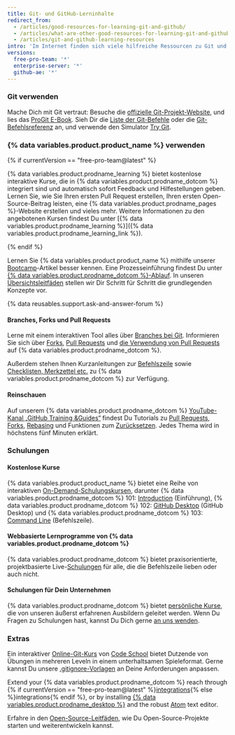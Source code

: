 ```yaml
---
title: Git- und GitHub-Lerninhalte
redirect_from:
  - /articles/good-resources-for-learning-git-and-github/
  - /articles/what-are-other-good-resources-for-learning-git-and-github/
  - /articles/git-and-github-learning-resources
intro: 'Im Internet finden sich viele hilfreiche Ressourcen zu Git und {% data variables.product.product_name %}. Hier findest Du eine kurze Liste unserer Favoriten!'
versions:
  free-pro-team: '*'
  enterprise-server: '*'
  github-ae: '*'
---
```


### Git verwenden

Mache Dich mit Git vertraut: Besuche die [offizielle Git-Projekt-Website](https://git-scm.com), und lies das [ProGit E-Book](http://git-scm.com/book). Sieh Dir die [Liste der Git-Befehle](https://git-scm.com/docs) oder die [Git-Befehlsreferenz](http://gitref.org) an, und verwende den Simulator [Try Git](https://try.github.com).

### {% data variables.product.product_name %} verwenden

{% if currentVersion == "free-pro-team@latest" %}

{% data variables.product.prodname_learning %} bietet kostenlose interaktive Kurse, die in {% data variables.product.prodname_dotcom %} integriert sind und automatisch sofort Feedback und Hilfestellungen geben. Lernen Sie, wie Sie Ihren ersten Pull Request erstellen, Ihren ersten Open-Source-Beitrag leisten, eine {% data variables.product.prodname_pages %}-Website erstellen und vieles mehr. Weitere Informationen zu den angebotenen Kursen findest Du unter [{% data variables.product.prodname_learning %}]({% data variables.product.prodname_learning_link %}).

{% endif %}

Lernen Sie {% data variables.product.product_name %} mithilfe unserer [Bootcamp](/categories/bootcamp/)-Artikel besser kennen. Eine Prozesseinführung findest Du unter [{% data variables.product.prodname_dotcom %}-Ablauf](https://guides.github.com/introduction/flow). In unseren [Übersichtsleitfäden](https://guides.github.com) stellen wir Dir Schritt für Schritt die grundlegenden Konzepte vor.

{% data reusables.support.ask-and-answer-forum %}

#### Branches, Forks und Pull Requests

Lerne mit einem interaktiven Tool alles über [Branches bei Git](http://learngitbranching.js.org/). Informieren Sie sich über [Forks](/articles/about-forks), [Pull Requests](/articles/using-pull-requests) und [die Verwendung von Pull Requests](https://github.com/blog/1124-how-we-use-pull-requests-to-build-github) auf {% data variables.product.prodname_dotcom %}.

Außerdem stehen Ihnen Kurzanleitungen zur [Befehlszeile](https://hub.github.com) sowie [Checklisten, Merkzettel etc.](https://services.github.com/on-demand/resources) zu {% data variables.product.prodname_dotcom %} zur Verfügung.

#### Reinschauen

Auf unserem {% data variables.product.prodname_dotcom %} [YouTube-Kanal „GitHub Training &Guides“](https://youtube.com/githubguides) findest Du Tutorials zu [Pull Requests](https://www.youtube.com/watch?v=d5wpJ5VimSU&list=PLg7s6cbtAD15G8lNyoaYDuKZSKyJrgwB-&index=19), [Forks](https://www.youtube.com/watch?v=5oJHRbqEofs), [Rebasing](https://www.youtube.com/watch?v=SxzjZtJwOgo&list=PLg7s6cbtAD15G8lNyoaYDuKZSKyJrgwB-&index=22) und Funktionen zum [Zurücksetzen](https://www.youtube.com/watch?v=BKPjPMVB81g). Jedes Thema wird in höchstens fünf Minuten erklärt.

### Schulungen

#### Kostenlose Kurse

{% data variables.product.product_name %} bietet eine Reihe von interaktiven [On-Demand-Schulungskursen](https://services.github.com/on-demand/), darunter {% data variables.product.prodname_dotcom %} 101: [Introduction](https://services.github.com/on-demand/intro-to-github/) (Einführung), {% data variables.product.prodname_dotcom %} 102: [GitHub Desktop](https://services.github.com/on-demand/github-desktop) (GitHub Desktop) und {% data variables.product.prodname_dotcom %} 103: [Command Line](https://services.github.com/on-demand/github-cli) (Befehlszeile).

#### Webbasierte Lernprogramme von {% data variables.product.prodname_dotcom %}

{% data variables.product.prodname_dotcom %} bietet praxisorientierte, projektbasierte Live-[Schulungen](https://services.github.com/#upcoming-events) für alle, die die Befehlszeile lieben oder auch nicht.

#### Schulungen für Dein Unternehmen

{% data variables.product.prodname_dotcom %} bietet [persönliche Kurse](https://services.github.com/#offerings), die von unseren äußerst erfahrenen Ausbildern geleitet werden. Wenn Du Fragen zu Schulungen hast, kannst Du Dich gerne [an uns wenden](https://services.github.com/#contact).

### Extras

Ein interaktiver [Online-Git-Kurs](http://www.codeschool.com/courses/git-real) von [Code School](http://codeschool.com) bietet Dutzende von Übungen in mehreren Leveln in einem unterhaltsamen Spieleformat. Gerne kannst Du unsere [.gitignore-Vorlagen](https://github.com/github/gitignore) an Deine Anforderungen anpassen.

Extend your {% data variables.product.prodname_dotcom %} reach through {% if currentVersion == "free-pro-team@latest" %}[integrations](/articles/about-integrations){% else %}integrations{% endif %}, or by installing [{% data variables.product.prodname_desktop %}](https://desktop.github.com) and the robust [Atom](https://atom.io) text editor.

Erfahre in den [Open-Source-Leitfäden](https://opensource.guide/), wie Du Open-Source-Projekte starten und weiterentwickeln kannst.
